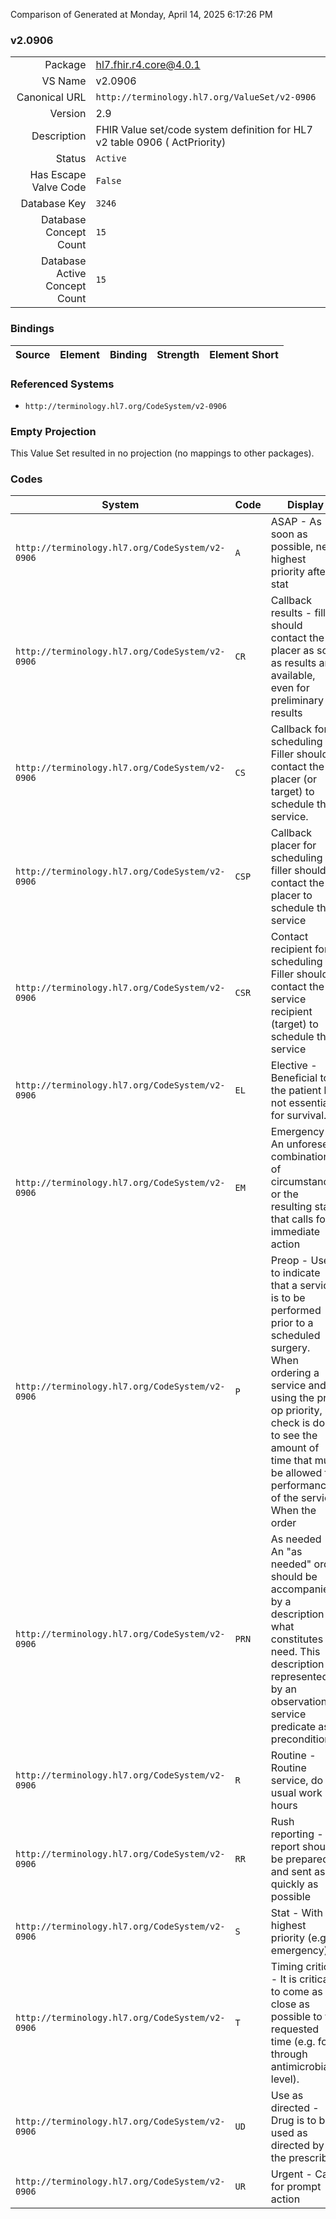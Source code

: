 Comparison of 
Generated at Monday, April 14, 2025 6:17:26 PM

### v2.0906

|      |     |
| ---: | --- |
| Package | hl7.fhir.r4.core@4.0.1 |
| VS Name | v2.0906 |
| Canonical URL | `http://terminology.hl7.org/ValueSet/v2-0906` |
| Version | 2.9 |
| Description | FHIR Value set/code system definition for HL7 v2 table 0906 ( ActPriority) |
| Status | `Active` |
| Has Escape Valve Code | `False` |
| Database Key | `3246` |
| Database Concept Count | `15` |
| Database Active Concept Count | `15` |
### Bindings

| Source | Element | Binding | Strength | Element Short |
| ------ | ------- | ------- | -------- | ------------- |

### Referenced Systems

* `http://terminology.hl7.org/CodeSystem/v2-0906`
### Empty Projection

This Value Set resulted in no projection (no mappings to other packages).

### Codes

| System | Code | Display |
| ------ | ---- | ------- |
| `http://terminology.hl7.org/CodeSystem/v2-0906` | `A` | ASAP - As soon as possible, next highest priority after stat |
| `http://terminology.hl7.org/CodeSystem/v2-0906` | `CR` | Callback results - filler should contact the placer as soon as results are available, even for preliminary results |
| `http://terminology.hl7.org/CodeSystem/v2-0906` | `CS` | Callback for scheduling - Filler should contact the placer (or target) to schedule the service. |
| `http://terminology.hl7.org/CodeSystem/v2-0906` | `CSP` | Callback placer for scheduling - filler should contact the placer to schedule the service |
| `http://terminology.hl7.org/CodeSystem/v2-0906` | `CSR` | Contact recipient for scheduling - Filler should contact the service recipient (target) to schedule the service |
| `http://terminology.hl7.org/CodeSystem/v2-0906` | `EL` | Elective - Beneficial to the patient but not essential for survival. |
| `http://terminology.hl7.org/CodeSystem/v2-0906` | `EM` | Emergency - An unforeseen combination of circumstances or the resulting state that calls for immediate action |
| `http://terminology.hl7.org/CodeSystem/v2-0906` | `P` | Preop - Used to indicate that a service is to be performed prior to a scheduled surgery.  When ordering a service and using the pre-op priority, a check is done to see the amount of time that must be allowed for performance of the service.  When the order |
| `http://terminology.hl7.org/CodeSystem/v2-0906` | `PRN` | As needed - An "as needed" order should be accompanied by a description of what constitutes a need.  This description is represented by an observation service predicate as a precondition. |
| `http://terminology.hl7.org/CodeSystem/v2-0906` | `R` | Routine - Routine service, do at usual work hours |
| `http://terminology.hl7.org/CodeSystem/v2-0906` | `RR` | Rush reporting - A report should be prepared and sent as quickly as possible |
| `http://terminology.hl7.org/CodeSystem/v2-0906` | `S` | Stat - With highest priority (e.g. emergency). |
| `http://terminology.hl7.org/CodeSystem/v2-0906` | `T` | Timing critical - It is critical to come as close as possible to the requested time (e.g. for a through antimicrobial level). |
| `http://terminology.hl7.org/CodeSystem/v2-0906` | `UD` | Use as directed - Drug is to be used as directed by the prescriber. |
| `http://terminology.hl7.org/CodeSystem/v2-0906` | `UR` | Urgent - Calls for prompt action |
